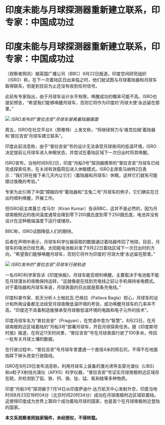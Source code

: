 # 印度未能与月球探测器重新建立联系，印专家：中国成功过

# 印度未能与月球探测器重新建立联系，印专家：中国成功过

（观察者网讯）据英国广播公司（BBC）9月22日报道，印度空间研究组织（ISRO）称，在下一次着陆区日出来临之时，他们就试图与月球着陆器和月球车取得联系，但是到目前为止还没有收到任何信号。

此前有专家指出，由于月球车设计水平有限，唤醒成功的概率可能不高。ISRO也提前预告，“希望我们能够唤醒月球车，否则它将作为印度的‘月球大使’永远留在那里。”

![](https://inews.gtimg.com/om_bt/GkPt6iLZJ7eTNmUngJzKBrkhNgqQcOg3sf2fATEUqCXtgAA/0)
_ISRO发布的“普拉吉安”月球车驶离着陆器画面_

周五，ISRO在社交平台X（原推特）上发文称，“将继续努力与‘维克拉姆’着陆器和‘普拉吉安’月球车建立联系”。

印度此前消息称，由于“普拉吉安”号的设计无法承受月球夜间的低温环境，ISRO决定提前让月球车进入休眠状态，并尝试在着陆区域下一次日出时将其唤醒。

ISRO宣布，当地时间9月2日，印度“月船3号”探测器携带的“普拉吉安”月球车已经完成探索任务，在关闭有效载荷后进入休眠模式。ISRO主席索马纳特2日表示：“我们将在接下来几天内让它们（着陆器和月球车）休眠，这样它们就有可能撑过夜晚的考验。”

专家为此引用了中国“嫦娥四号”着陆器和“玉兔二号”月球车的例子，它们确实在日出时顺利唤醒，开展工作。

但ISRO前主席基兰·库马尔（Kiran
Kumar）告诉BBC，这并不是必然的，因为月球南极附近的夜间温度通常会降到零下200摄氏度到零下250摄氏度，电池并没有设计在这种极端温度下运行或储存。

BBC称，ISRO试图降低人们的期待。

后者在声明中表示，月球车科学仪器获取的数据通过着陆器传回了地球。目前，月球车的电池已经充满，太阳能电池板对准了9月22日着陆区域下一次日出时的方向，“希望我们能够唤醒月球车，否则它将作为印度的‘月球大使’永远留在那里。”

![](https://inews.gtimg.com/om_bt/O292g5bxWRAOyz94A1BAWIRdkoBgd8TZyD3gi4FOU3v-wAA/1000)
_ISRO发布的“普拉吉安”月球车行驶轨迹_

一名ISRO科学家告诉《印度快报》，月球车能否顺利唤醒，主要取决于电池能不能在月球漫长的夜晚保持运转，“这就像是在找到充电线之前让手机保持省电模式。对于着陆器和月球车来说，月球表面的日出就是那条充电线。”

印度科普作家、航天分析人士帕拉瓦·巴格拉（Pallava
Bagla）担心，月球车的设计和所用设备都无法经受月球夜晚低温环境的考验，成功唤醒月球车的几率并不高，“印度还不具备制造能够承受月球极低温环境的电路和电子元件的技术”。

印度月球车名为“普拉吉安”（Pragyan），在梵语中意为“智慧”。8月23日，在月球南极附近区域着陆的“月船3号”部署月球车，开启月球探索任务。据《印度斯坦时报》报道，在将近11天时间里，“普拉吉安”号在月球表面行驶了100多米，传回一批有关月球土壤的数据。

在行驶过程中，“普拉吉安”号月球车曾遭遇一个直径4米的陨石坑，不得不在地面指挥下掉头改变行驶路线。

ISRO在8月29日发布消息称，利用月球车上装备的激光诱导击穿光谱仪（LIBS）和α粒子X射线光谱仪（APXS）科学仪器，“普拉吉安”号证实月球南极附近区域存在硫，并检测到了铝、铁、钙、铬、钛、锰、氧和硅等多种物质。

印度“月船3号”探测器于7月14日从印度萨迪什·达万航天中心发射升空，印度当地时间8月23日18时04分（北京时间20时34分）成功在月球南极附近区域软着陆。这使得印度成为世界上第四个成功着陆月球的国家，也是首个在月球南极附近登陆的国家。

**本文系观察者网独家稿件，未经授权，不得转载。**

